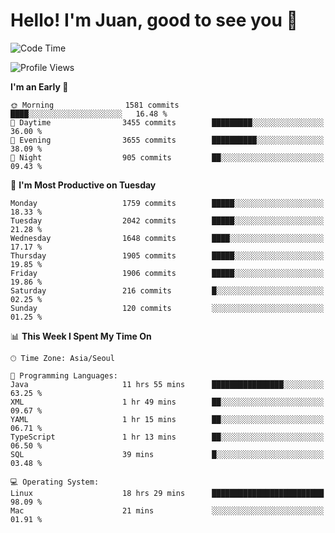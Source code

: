 # Hello! I'm Juan, good to see you 👋

<!--
**Y-k-Y/Y-k-Y** is a ✨ _special_ ✨ repository because its `README.md` (this file) appears on your GitHub profile.

Here are some ideas to get you started:

- 🔭 I’m currently working on ...
- 🌱 I’m currently learning ...
- 👯 I’m looking to collaborate on ...
- 🤔 I’m looking for help with ...
- 💬 Ask me about ...
- 📫 How to reach me: ...
- 😄 Pronouns: ...
- ⚡ Fun fact: ...
-->
<!--
![Profile views](https://gpvc.arturio.dev/Y-k-Y)

[![Omid Nikrah StackOverflow](https://github-readme-stackoverflow.vercel.app/?userID=9517076)](https://stackoverflow.com/users/9517076/i-have-10-fingers)
-->

<!--START_SECTION:waka-->
![Code Time](http://img.shields.io/badge/Code%20Time-1%2C409%20hrs%2023%20mins-blue)

![Profile Views](http://img.shields.io/badge/Profile%20Views-0-blue)

**I'm an Early 🐤** 

```text
🌞 Morning                1581 commits        ████░░░░░░░░░░░░░░░░░░░░░   16.48 % 
🌆 Daytime                3455 commits        █████████░░░░░░░░░░░░░░░░   36.00 % 
🌃 Evening                3655 commits        ██████████░░░░░░░░░░░░░░░   38.09 % 
🌙 Night                  905 commits         ██░░░░░░░░░░░░░░░░░░░░░░░   09.43 % 
```
📅 **I'm Most Productive on Tuesday** 

```text
Monday                   1759 commits        █████░░░░░░░░░░░░░░░░░░░░   18.33 % 
Tuesday                  2042 commits        █████░░░░░░░░░░░░░░░░░░░░   21.28 % 
Wednesday                1648 commits        ████░░░░░░░░░░░░░░░░░░░░░   17.17 % 
Thursday                 1905 commits        █████░░░░░░░░░░░░░░░░░░░░   19.85 % 
Friday                   1906 commits        █████░░░░░░░░░░░░░░░░░░░░   19.86 % 
Saturday                 216 commits         █░░░░░░░░░░░░░░░░░░░░░░░░   02.25 % 
Sunday                   120 commits         ░░░░░░░░░░░░░░░░░░░░░░░░░   01.25 % 
```


📊 **This Week I Spent My Time On** 

```text
🕑︎ Time Zone: Asia/Seoul

💬 Programming Languages: 
Java                     11 hrs 55 mins      ████████████████░░░░░░░░░   63.25 % 
XML                      1 hr 49 mins        ██░░░░░░░░░░░░░░░░░░░░░░░   09.67 % 
YAML                     1 hr 15 mins        ██░░░░░░░░░░░░░░░░░░░░░░░   06.71 % 
TypeScript               1 hr 13 mins        ██░░░░░░░░░░░░░░░░░░░░░░░   06.50 % 
SQL                      39 mins             █░░░░░░░░░░░░░░░░░░░░░░░░   03.48 % 

💻 Operating System: 
Linux                    18 hrs 29 mins      █████████████████████████   98.09 % 
Mac                      21 mins             ░░░░░░░░░░░░░░░░░░░░░░░░░   01.91 % 
```


<!--END_SECTION:waka-->
